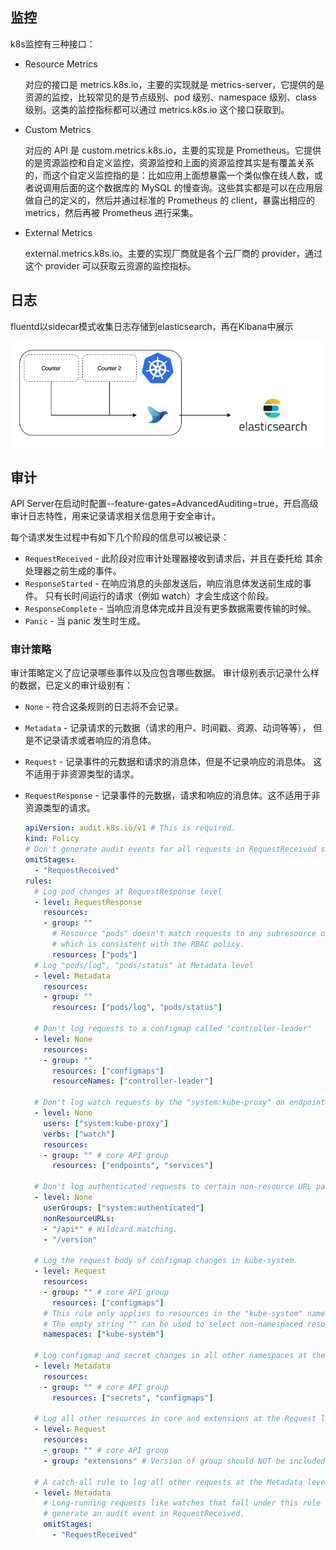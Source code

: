 ## 监控

k8s监控有三种接口：

* Resource Metrics

  对应的接口是 metrics.k8s.io，主要的实现就是 metrics-server，它提供的是资源的监控，比较常见的是节点级别、pod 级别、namespace 级别、class 级别。这类的监控指标都可以通过 metrics.k8s.io 这个接口获取到。

* Custom Metrics

  对应的 API 是 custom.metrics.k8s.io，主要的实现是 Prometheus。它提供的是资源监控和自定义监控，资源监控和上面的资源监控其实是有覆盖关系的，而这个自定义监控指的是：比如应用上面想暴露一个类似像在线人数，或者说调用后面的这个数据库的 MySQL 的慢查询。这些其实都是可以在应用层做自己的定义的，然后并通过标准的 Prometheus 的 client，暴露出相应的 metrics，然后再被 Prometheus 进行采集。

* External Metrics

  external.metrics.k8s.io。主要的实现厂商就是各个云厂商的 provider，通过这个 provider 可以获取云资源的监控指标。

## 日志

fluentd以sidecar模式收集日志存储到elasticsearch，再在Kibana中展示

![fluentd daemonset 2](../pics/fluentd-daemonset-2.png)

## 审计

API Server在启动时配置--feature-gates=AdvancedAuditing=true，开启高级审计日志特性，用来记录请求相关信息用于安全审计。

每个请求发生过程中有如下几个阶段的信息可以被记录：

- `RequestReceived` - 此阶段对应审计处理器接收到请求后，并且在委托给 其余处理器之前生成的事件。
- `ResponseStarted` - 在响应消息的头部发送后，响应消息体发送前生成的事件。 只有长时间运行的请求（例如 watch）才会生成这个阶段。
- `ResponseComplete` - 当响应消息体完成并且没有更多数据需要传输的时候。
- `Panic` - 当 panic 发生时生成。

### 审计策略 

审计策略定义了应记录哪些事件以及应包含哪些数据。 审计级别表示记录什么样的数据，已定义的审计级别有：

- `None` - 符合这条规则的日志将不会记录。

- `Metadata` - 记录请求的元数据（请求的用户、时间戳、资源、动词等等）， 但是不记录请求或者响应的消息体。

- `Request` - 记录事件的元数据和请求的消息体，但是不记录响应的消息体。 这不适用于非资源类型的请求。

- `RequestResponse` - 记录事件的元数据，请求和响应的消息体。这不适用于非资源类型的请求。

  ```yaml
  apiVersion: audit.k8s.io/v1 # This is required.
  kind: Policy
  # Don't generate audit events for all requests in RequestReceived stage.
  omitStages:
    - "RequestReceived"
  rules:
    # Log pod changes at RequestResponse level
    - level: RequestResponse
      resources:
      - group: ""
        # Resource "pods" doesn't match requests to any subresource of pods,
        # which is consistent with the RBAC policy.
        resources: ["pods"]
    # Log "pods/log", "pods/status" at Metadata level
    - level: Metadata
      resources:
      - group: ""
        resources: ["pods/log", "pods/status"]
  
    # Don't log requests to a configmap called "controller-leader"
    - level: None
      resources:
      - group: ""
        resources: ["configmaps"]
        resourceNames: ["controller-leader"]
  
    # Don't log watch requests by the "system:kube-proxy" on endpoints or services
    - level: None
      users: ["system:kube-proxy"]
      verbs: ["watch"]
      resources:
      - group: "" # core API group
        resources: ["endpoints", "services"]
  
    # Don't log authenticated requests to certain non-resource URL paths.
    - level: None
      userGroups: ["system:authenticated"]
      nonResourceURLs:
      - "/api*" # Wildcard matching.
      - "/version"
  
    # Log the request body of configmap changes in kube-system.
    - level: Request
      resources:
      - group: "" # core API group
        resources: ["configmaps"]
      # This rule only applies to resources in the "kube-system" namespace.
      # The empty string "" can be used to select non-namespaced resources.
      namespaces: ["kube-system"]
  
    # Log configmap and secret changes in all other namespaces at the Metadata level.
    - level: Metadata
      resources:
      - group: "" # core API group
        resources: ["secrets", "configmaps"]
  
    # Log all other resources in core and extensions at the Request level.
    - level: Request
      resources:
      - group: "" # core API group
      - group: "extensions" # Version of group should NOT be included.
  
    # A catch-all rule to log all other requests at the Metadata level.
    - level: Metadata
      # Long-running requests like watches that fall under this rule will not
      # generate an audit event in RequestReceived.
      omitStages:
        - "RequestReceived"
  
  ```

  